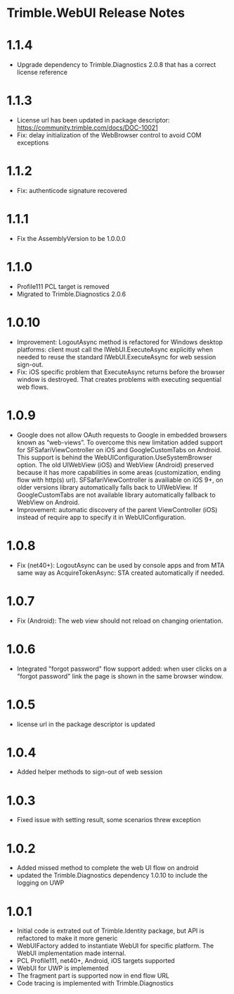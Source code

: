 # Trimble.WebUI Release Notes

# 1.1.4
* Upgrade dependency to Trimble.Diagnostics 2.0.8 that has a correct license reference

# 1.1.3
* License url has been updated in package descriptor: https://community.trimble.com/docs/DOC-10021
* Fix: delay initialization of the WebBrowser control to avoid COM exceptions

# 1.1.2
* Fix: authenticode signature recovered

# 1.1.1
* Fix the AssemblyVersion to be 1.0.0.0

# 1.1.0
* Profile111 PCL target is removed
* Migrated to Trimble.Diagnostics 2.0.6

# 1.0.10
* Improvement: LogoutAsync method is refactored for Windows desktop platforms: 
	client must call the IWebUI.ExecuteAsync explicitly when needed to reuse the standard IWebUI.ExecuteAsync for web session sign-out.
* Fix: iOS specific problem that ExecuteAsync returns before the browser window is destroyed. That creates problems with executing sequential web flows.

# 1.0.9
* Google does not allow OAuth requests to Google in embedded browsers known as “web-views”. To overcome this new limitation
  added support for SFSafariViewController on iOS and GoogleCustomTabs on Android. This support is behind the WebUIConfiguration.UseSystemBrowser option.
  The old UIWebView (iOS) and WebView (Android) preserved because it has more capabilities in some areas (customization, ending flow with http(s) url).
  SFSafariViewController is availiable on iOS 9+, on older versions library automatically falls back to UIWebView.
  If GoogleCustomTabs are not available library automatically fallback to WebView on Android.
* Improvement: automatic discovery of the parent ViewController (iOS) instead of require app to specify it in WebUIConfiguration.

# 1.0.8
* Fix (net40+): LogoutAsync can be used by console apps and from MTA same way as AcquireTokenAsync: STA created automatically if needed. 

# 1.0.7
* Fix (Android): The web view should not reload on changing orientation.

# 1.0.6
* Integrated "forgot password" flow support added: when user clicks on a "forgot password" link the page is shown in the same browser window.

# 1.0.5
* license url in the package descriptor is updated

# 1.0.4
* Added helper methods to sign-out of web session

# 1.0.3
* Fixed issue with setting result, some scenarios threw exception

# 1.0.2
* Added missed method to complete the web UI flow on android
* updated the Trimble.Diagnostics dependency 1.0.10 to include the logging on UWP

# 1.0.1
* Initial code is extrated out of Trimble.Identity package, but API is refactored to make it more generic
* WebUIFactory added to instantiate WebUI for specific platform. The WebUI implementation made internal.
* PCL Profile111, net40+, Android, iOS targets supported
* WebUI for UWP is implemented
* The fragment part is supported now in end flow URL
* Code tracing is implemented with Trimble.Diagnostics